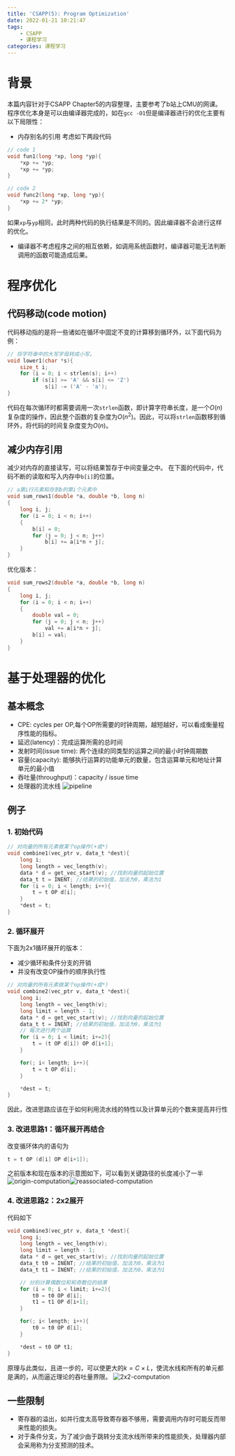 ```yaml
---
title: 'CSAPP(5): Program Optimization'
date: 2022-01-21 10:21:47
tags: 
    - CSAPP
    - 课程学习
categories: 课程学习
---
```


# 背景

本篇内容针对于CSAPP Chapter5的内容整理，主要参考了b站上CMU的网课。
程序优化本身是可以由编译器完成的，如在`gcc -O1`但是编译器进行的优化主要有以下局限性：
* 内存别名的引用
考虑如下两段代码
```C
// code 1
void fun1(long *xp, long *yp){
    *xp += *yp;
    *xp += *yp;
}
```

```C
// code 2
void func2(long *xp, long *yp){
    *xp += 2* *yp;
}
```
如果`xp`与`yp`相同，此时两种代码的执行结果是不同的。因此编译器不会进行这样的优化。
* 编译器不考虑程序之间的相互依赖，如调用系统函数时，编译器可能无法判断调用的函数可能造成后果。

# 程序优化

## 代码移动(code motion)

代码移动指的是将一些诸如在循环中固定不变的计算移到循环外，以下面代码为例：
```C
// 将字符串中的大写字母转成小写。
void lower1(char *s){
    size_t i;
    for (i = 0; i < strlen(s); i++)
        if (s[i] >= 'A' && s[i] <= 'Z')
            s[i] -= ('A' - 'a');
}
```
代码在每次循环时都需要调用一次`strlen`函数，即计算字符串长度，是一个$O(n)$复杂度的操作，因此整个函数的复杂度为$O(n^2)$。因此，可以将`strlen`函数移到循环外，将代码的时间复杂度变为$O(n)$。

## 减少内存引用

减少对内存的直接读写，可以将结果暂存于中间变量之中。
在下面的代码中，代码不断的读取和写入内存中`b[i]`的位置。
```C
// a第i行元素和存到b的第i个元素中
void sum_rows1(double *a, double *b, long n)
{
    long i, j;
    for (i = 0; i < n; i++)
    {
        b[i] = 0;
        for (j = 0; j < n; j++)
            b[i] += a[i*n + j];
    }
}
```
优化版本：
```C
void sum_rows2(double *a, double *b, long n)
{
    long i, j;
    for (i = 0; i < n; i++)
    {
        double val = 0;
        for (j = 0; j < n; j++)
            val += a[i*n + j];
        b[i] = val;
    }
}
```

# 基于处理器的优化

## 基本概念

* CPE: cycles per OP,每个OP所需要的时钟周期，越短越好，可以看成衡量程序性能的指标。
* 延迟(latency)：完成运算所需的总时间
* 发射时间(issue time): 两个连续的同类型的运算之间的最小时钟周期数
* 容量(capacity): 能够执行运算的功能单元的数量，包含运算单元和地址计算单元的最小值
* 吞吐量(throughput)：capacity / issue time
* 处理器的流水线
![pipeline](2022-1-21-CSAPP-5-Program-Optimization/1.png)

## 例子

### 1. 初始代码

```C
// 对向量的所有元素做某个op操作(+或*)
void combine1(vec_ptr v, data_t *dest){
    long i;
    long length = vec_length(v);
    data * d = get_vec_start(v); //找到向量的起始位置
    data_t t = INENT; //结果的初始值，加法为0，乘法为1
    for (i = 0; i < length; i++){
        t = t OP d[i];
    }
    *dest = t;
}
```

### 2. 循环展开

下面为2x1循环展开的版本：
* 减少循环和条件分支的开销
* 并没有改变OP操作的顺序执行性
```C
// 对向量的所有元素做某个op操作(+或*)
void combine2(vec_ptr v, data_t *dest){
    long i;
    long length = vec_length(v);
    long limit = length - 1;
    data * d = get_vec_start(v); //找到向量的起始位置
    data_t t = INENT; //结果的初始值，加法为0，乘法为1
    // 每次进行两个运算
    for (i = 0; i < limit; i+=2){
        t = (t OP d[i]) OP d[i+1];
    }

    for(; i< length; i++){
        t = t OP d[i];
    }

    *dest = t;
}
```
因此，改进思路应该在于如何利用流水线的特性以及计算单元的个数来提高并行性

### 3. 改进思路1：循环展开再结合

改变循环体内的语句为
```C
t = t OP (d[i] OP d[i+1]);
```
之前版本和现在版本的示意图如下，可以看到关键路径的长度减小了一半
![origin-computation](2022-1-21-CSAPP-5-Program-Optimization/5.png)![reassociated-computation](2022-1-21-CSAPP-5-Program-Optimization/2.png)

### 4. 改进思路2：2x2展开

代码如下
```C
void combine3(vec_ptr v, data_t *dest){
    long i;
    long length = vec_length(v);
    long limit = length - 1;
    data * d = get_vec_start(v); //找到向量的起始位置
    data_t t0 = INENT; //结果的初始值，加法为0，乘法为1
    data_t t1 = INENT; //结果的初始值，加法为0，乘法为1

    // 分别计算偶数位和和奇数位的结果
    for (i = 0; i < limit; i+=2){
        t0 = t0 OP d[i];
        t1 = t1 OP d[i+1];
    }

    for(; i< length; i++){
        t0 = t0 OP d[i];
    }

    *dest = t0 OP t1;
}
```
原理与此类似，且进一步的，可以使更大的$k = C \times L$，使流水线和所有的单元都是满的，从而逼近理论的吞吐量界限。
![2x2-computation](2022-1-21-CSAPP-5-Program-Optimization/4.png)

## 一些限制

* 寄存器的溢出，如并行度太高导致寄存器不够用，需要调用内存时可能反而带来性能的损失。
* 对于条件分支，为了减少由于跳转分支流水线所带来的性能损失，处理器内部会采用称为分支预测的技术。
